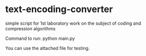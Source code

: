 # text-encoding-converter
simple script for 1st laboratory work on the subject of coding and compression algorithms

Command to run: python main.py

You can use the attached file for testing.